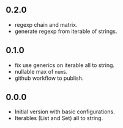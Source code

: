 ## 0.2.0

- regexp chain and matrix.
- generate regexp from iterable of strings.

## 0.1.0

- fix use generics on iterable all to string.
- nullable max of `num`s.
- github workflow to publish.

## 0.0.0

- Initial version with basic configurations.
- Iterables (List and Set) all to string.
